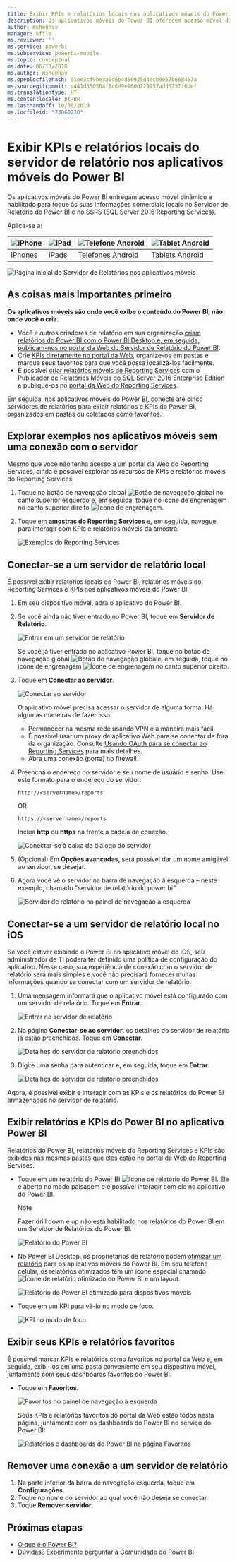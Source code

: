 ```yaml
---
title: Exibir KPIs e relatórios locais nos aplicativos móveis do Power BI
description: Os aplicativos móveis do Power BI oferecem acesso móvel dinâmico habilitado para toque a informações comerciais locais no SQL Server Reporting Services e no Servidor de Relatório do Power BI.
author: mshenhav
manager: kfile
ms.reviewer: ''
ms.service: powerbi
ms.subservice: powerbi-mobile
ms.topic: conceptual
ms.date: 06/13/2018
ms.author: mshenhav
ms.openlocfilehash: 01ee3cf9be3a0d6b4350925d4ecb9e57b668457a
ms.sourcegitcommit: d441d350504f8c6d9e100d229757add6237f0bef
ms.translationtype: HT
ms.contentlocale: pt-BR
ms.lasthandoff: 10/30/2019
ms.locfileid: "73060230"
---
```

# <a name="view-on-premises-report-server-reports-and-kpis-in-the-power-bi-mobile-apps"></a>Exibir KPIs e relatórios locais do servidor de relatório nos aplicativos móveis do Power BI

Os aplicativos móveis do Power BI entregam acesso móvel dinâmico e habilitado para toque às suas informações comerciais locais no Servidor de Relatório do Power BI e no SSRS (SQL Server 2016 Reporting Services).

Aplica-se a:

| ![iPhone](./media/mobile-app-ssrs-kpis-mobile-on-premises-reports/iphone-logo-50-px.png) | ![iPad](./media/mobile-app-ssrs-kpis-mobile-on-premises-reports/ipad-logo-50-px.png) | ![Telefone Android](./media/mobile-app-ssrs-kpis-mobile-on-premises-reports/android-phone-logo-50-px.png) | ![Tablet Android](./media/mobile-app-ssrs-kpis-mobile-on-premises-reports/android-tablet-logo-50-px.png) |
|:--- |:--- |:--- |:--- |
| iPhones |iPads |Telefones Android |Tablets Android |


![Página inicial do Servidor de Relatórios nos aplicativos móveis](./media/mobile-app-ssrs-kpis-mobile-on-premises-reports/power-bi-ipad-pbi-report-server-home.png)

## <a name="first-things-first"></a>As coisas mais importantes primeiro
**Os aplicativos móveis são onde você exibe o conteúdo do Power BI, não onde você o cria.**

* Você e outros criadores de relatório em sua organização [criam relatórios do Power BI com o Power BI Desktop e, em seguida, publicam-nos no portal da Web do Servidor de Relatório do Power BI](../../report-server/quickstart-create-powerbi-report.md). 
* Crie [KPIs diretamente no portal da Web](https://docs.microsoft.com/sql/reporting-services/working-with-kpis-in-reporting-services), organize-os em pastas e marque seus favoritos para que você possa localizá-los facilmente. 
* É possível [criar relatórios móveis do Reporting Services](https://docs.microsoft.com/sql/reporting-services/mobile-reports/create-mobile-reports-with-sql-server-mobile-report-publisher) com o Publicador de Relatórios Móveis do SQL Server 2016 Enterprise Edition e publique-os no [portal da Web do Reporting Services](https://docs.microsoft.com/sql/reporting-services/web-portal-ssrs-native-mode).  

Em seguida, nos aplicativos móveis do Power BI, conecte até cinco servidores de relatórios para exibir relatórios e KPIs do Power BI, organizados em pastas ou coletados como favoritos. 

## <a name="explore-samples-in-the-mobile-apps-without-a-server-connection"></a>Explorar exemplos nos aplicativos móveis sem uma conexão com o servidor
Mesmo que você não tenha acesso a um portal da Web do Reporting Services, ainda é possível explorar os recursos de KPIs e relatórios móveis do Reporting Services. 

1. Toque no botão de navegação global ![Botão de navegação global](././media/mobile-app-ssrs-kpis-mobile-on-premises-reports/power-bi-iphone-global-nav-button.png) no canto superior esquerdo e, em seguida, toque no ícone de engrenagem no canto superior direito ![Ícone de engrenagem](././media/mobile-app-ssrs-kpis-mobile-on-premises-reports/power-bi-ios-settings-icon.png).
2. Toque em **amostras do Reporting Services** e, em seguida, navegue para interagir com KPIs e relatórios móveis da amostra.
   
   ![Exemplos do Reporting Services](./media/mobile-app-ssrs-kpis-mobile-on-premises-reports/power-bi-iphone-ssrs-samples.png)

## <a name="connect-to-an-on-premises-report-server"></a>Conectar-se a um servidor de relatório local
É possível exibir relatórios locais do Power BI, relatórios móveis do Reporting Services e KPIs nos aplicativos móveis do Power BI. 

1. Em seu dispositivo móvel, abra o aplicativo do Power BI.
2. Se você ainda não tiver entrado no Power BI, toque em **Servidor de Relatório**.
   
   ![Entrar em um servidor de relatório](./media/mobile-app-ssrs-kpis-mobile-on-premises-reports/power-bi-connect-to-rs-login.png)
   
   Se você já tiver entrado no aplicativo Power BI, toque no botão de navegação global ![Botão de navegação global](././media/mobile-app-ssrs-kpis-mobile-on-premises-reports/power-bi-iphone-global-nav-button.png)e, em seguida, toque no ícone de engrenagem ![Ícone de engrenagem](././media/mobile-app-ssrs-kpis-mobile-on-premises-reports/power-bi-ios-settings-icon.png) no canto superior direito.
3. Toque em **Conectar ao servidor**.
   
    ![Conectar ao servidor](./media/mobile-app-ssrs-kpis-mobile-on-premises-reports/power-bi-android-server-sign-in.png)

     O aplicativo móvel precisa acessar o servidor de alguma forma. Há algumas maneiras de fazer isso:

    - Permanecer na mesma rede usando VPN é a maneira mais fácil.
    - É possível usar um proxy de aplicativo Web para se conectar de fora da organização. Consulte [Usando OAuth para se conectar ao Reporting Services](mobile-oauth-ssrs.md) para mais detalhes. 
    - Abra uma conexão (porta) no firewall.

1. Preencha o endereço do servidor e seu nome de usuário e senha. Use este formato para o endereço do servidor:
   
     `http://<servername>/reports`
   
     OR
   
     `https://<servername>/reports`
   
   Inclua **http** ou **https** na frente a cadeia de conexão.
   
    ![Conectar-se à caixa de diálogo do servidor](./media/mobile-app-ssrs-kpis-mobile-on-premises-reports/power-bi-ios-connect-to-server-dialog.png)
5. (Opcional) Em **Opções avançadas**, será possível dar um nome amigável ao servidor, se desejar.
6. Agora você vê o servidor na barra de navegação à esquerda – neste exemplo, chamado "servidor de relatório do power bi."
   
   ![Servidor de relatório no painel de navegação à esquerda](./media/mobile-app-ssrs-kpis-mobile-on-premises-reports/power-bi-iphone-left-nav-report-server.png)

## <a name="connect-to-an-on-premises-report-server-in-ios"></a>Conectar-se a um servidor de relatório local no iOS

Se você estiver exibindo o Power BI no aplicativo móvel do iOS, seu administrador de TI poderá ter definido uma política de configuração do aplicativo. Nesse caso, sua experiência de conexão com o servidor de relatório será mais simples e você não precisará fornecer muitas informações quando se conectar com um servidor de relatório. 

1. Uma mensagem informará que o aplicativo móvel está configurado com um servidor de relatório. Toque em **Entrar**.

    ![Entrar no servidor de relatório](./media/mobile-app-ssrs-kpis-mobile-on-premises-reports/power-bi-config-server-sign-in.png)

2.  Na página **Conectar-se ao servidor**, os detalhes do servidor de relatório já estão preenchidos. Toque em **Conectar**.

    ![Detalhes do servidor de relatório preenchidos](./media/mobile-app-ssrs-kpis-mobile-on-premises-reports/power-bi-ios-remote-configure-connect-server.png)

3. Digite uma senha para autenticar e, em seguida, toque em **Entrar**. 

    ![Detalhes do servidor de relatório preenchidos](./media/mobile-app-ssrs-kpis-mobile-on-premises-reports/power-bi-config-server-address.png)

Agora, é possível exibir e interagir com as KPIs e os relatórios do Power BI armazenados no servidor de relatório.

## <a name="view-power-bi-reports-and-kpis-in-the-power-bi-app"></a>Exibir relatórios e KPIs do Power BI no aplicativo Power BI
Relatórios do Power BI, relatórios móveis do Reporting Services e KPIs são exibidos nas mesmas pastas que eles estão no portal da Web do Reporting Services. 

* Toque em um relatório do Power BI ![Ícone de relatório do Power BI](./media/mobile-app-ssrs-kpis-mobile-on-premises-reports/power-bi-rs-mobile-report-icon.png). Ele é aberto no modo paisagem e é possível interagir com ele no aplicativo do Power BI.

    > [!NOTE]
  > Fazer drill down e up não está habilitado nos relatórios do Power BI em um Servidor de Relatórios do Power BI.
  
    ![Relatório do Power BI](./media/mobile-app-ssrs-kpis-mobile-on-premises-reports/power-bi-iphone-report-server-report.png)
* No Power BI Desktop, os proprietários de relatório podem [otimizar um relatório](../../desktop-create-phone-report.md) para os aplicativos móveis do Power BI. Em seu telefone celular, os relatórios otimizados têm um ícone especial chamado ![Ícone de relatório otimizado do Power BI](./media/mobile-app-ssrs-kpis-mobile-on-premises-reports/power-bi-rs-mobile-optimized-icon.png) e um layout.
  
    ![Relatório do Power BI otimizado para dispositivos móveis](./media/mobile-app-ssrs-kpis-mobile-on-premises-reports/power-bi-rs-mobile-optimized-report.png)
* Toque em um KPI para vê-lo no modo de foco.
  
    ![KPI no modo de foco](./media/mobile-app-ssrs-kpis-mobile-on-premises-reports/pbi_ipad_ssmrp_tile.png)

## <a name="view-your-favorite-kpis-and-reports"></a>Exibir seus KPIs e relatórios favoritos
É possível marcar KPIs e relatórios como favoritos no portal da Web e, em seguida, exibi-los em uma pasta conveniente em seu dispositivo móvel, juntamente com seus dashboards favoritos do Power BI.

* Toque em **Favoritos**.
  
   ![Favoritos no painel de navegação à esquerda](./media/mobile-app-ssrs-kpis-mobile-on-premises-reports/power-bi-ipad-faves-pbi-report-server-update.png)
  
   Seus KPIs e relatórios favoritos do portal da Web estão todos nesta página, juntamente com os dashboards do Power BI no serviço do Power BI:
  
   ![Relatórios e dashboards do Power BI na página Favoritos](./media/mobile-app-ssrs-kpis-mobile-on-premises-reports/power-bi-ipad-favorites.png)

## <a name="remove-a-connection-to-a-report-server"></a>Remover uma conexão a um servidor de relatório
1. Na parte inferior da barra de navegação esquerda, toque em **Configurações**.
2. Toque no nome do servidor ao qual você não deseja se conectar.
3. Toque **Remover servidor**.

## <a name="next-steps"></a>Próximas etapas
* [O que é o Power BI?](../../fundamentals/power-bi-overview.md)  
* Dúvidas? [Experimente perguntar à Comunidade do Power BI](http://community.powerbi.com/)

